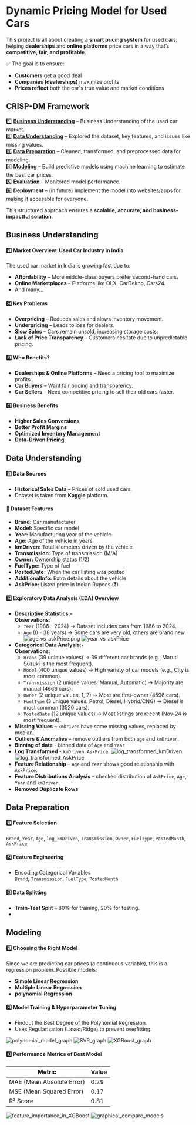 # Dynamic Pricing Model for Used Cars   

This project is all about creating a **smart pricing system** for used cars, helping **dealerships** and **online platforms** price cars in a way that’s **competitive, fair, and profitable**.  

✅ The goal is to ensure:  
- **Customers** get a good deal   
- **Companies (dealerships)** maximize profits   
- **Prices reflect** both the car's true value and market conditions 
## CRISP-DM Framework

1️⃣ [**Business Understanding**](#Business-Understanding) – Business Understanding of the used car market. \
2️⃣ [**Data Understanding**](#Data-Understanding) – Explored the dataset, key features, and issues like missing values. \
3️⃣ [**Data Preparation**](#Data-Preparation) – Cleaned, transformed, and preprocessed data for modeling.  \
4️⃣ [**Modeling**](#Modeling) – Build predictive models using machine learning to estimate the best car prices. \
5️⃣ [**Evaluation**](#Modeling) – Monitored model performance.  \
6️⃣ **Deployment** –  (in future) Implement the model into websites/apps for making it accesable for everyone. 

This structured approach ensures a **scalable, accurate, and business-impactful solution**.  

## Business Understanding  

#### 1️⃣ Market Overview: Used Car Industry in India  
The used car market in India is growing fast due to:  

- **Affordability** – More middle-class buyers prefer second-hand cars.  
- **Online Marketplaces** – Platforms like OLX, CarDekho, Cars24.  
- And many...

#### 2️⃣ Key Problems  
- **Overpricing** – Reduces sales and slows inventory movement.  
- **Underpricing** – Leads to loss for dealers.  
- **Slow Sales** – Cars remain unsold, increasing storage costs.  
- **Lack of Price Transparency** – Customers hesitate due to unpredictable pricing.  

#### 3️⃣ Who Benefits?  
- **Dealerships & Online Platforms** – Need a pricing tool to maximize profits.  
- **Car Buyers** – Want fair pricing and transparency.  
- **Car Sellers** – Need competitive pricing to sell their old cars faster.  

#### 4️⃣ Business Benefits  
- **Higher Sales Conversions**  
- **Better Profit Margins** 
- **Optimized Inventory Management**  
- **Data-Driven Pricing**

## Data Understanding

#### 1️⃣ Data Sources  
- **Historical Sales Data** – Prices of sold used cars.   
- Dataset is taken from **Kaggle** platform.

#### 🔹 **Dataset Features**

- **Brand:** Car manufacturer  
- **Model:** Specific car model
- **Year:** Manufacturing year of the vehicle 
- **Age:** Age of the vehicle in years  
- **kmDriven:** Total kilometers driven by the vehicle  
- **Transmission:** Type of transmission (M/A)  
- **Owner:** Ownership status (1/2)  
- **FuelType:** Type of fuel
- **PostedDate:** When the car listing was posted  
- **AdditionalInfo:** Extra details about the vehicle  
- **AskPrice:** Listed price in Indian Rupees (₹)  

#### 2️⃣ Exploratory Data Analysis (EDA) Overview  

- **Descriptive Statistics:-** \
    **Observations**:
    - `Year` (1986 - 2024) → Dataset includes cars from 1986 to 2024.
    - `Age` (0 - 38 years) → Some cars are very old, others are brand new.
![age_vs_askPrice.png](https://github.com/gagandeepsingh04/Dynamic_pricing_of_used_cars/blob/main/ageVsPrice.png)
![year_vs_askPrice](https://github.com/gagandeepsingh04/Dynamic_pricing_of_used_cars/blob/main/yearVsPrice.png)
- **Categorical Data Analysis:-** \
    **Observations**:
    - `Brand` (39 unique values) → 39 different car brands (e.g., Maruti Suzuki is the most frequent).
    - `Model` (400 unique values) → High variety of car models (e.g., City is most common).
    - `Transmission` (2 unique values: Manual, Automatic) → Majority are manual (4666 cars).
    - `Owner` (2 unique values: 1, 2) → Most are first-owner (4596 cars).
    - `FuelType` (3 unique values: Petrol, Diesel, Hybrid/CNG) → Diesel is most common (3520 cars).
    - `PostedDate` (12 unique values) → Most listings are recent (Nov-24 is most frequent).
- **Missing Values** – `kmDriven` have some missing values, replaced by median.
- **Outliers & Anomalies** – remove outliers from both `age` and `kmDriven`.
- **Binning of data** - binned data of `Age` and `Year`
- **Log Transformed** - `kmDriven`, `AskPrice`.
![log_transformed_kmDriven](https://github.com/gagandeepsingh04/Dynamic_pricing_of_used_cars/blob/main/logTransformed_kmDriven.png)
![log_transformed_AskPrice](https://github.com/gagandeepsingh04/Dynamic_pricing_of_used_cars/blob/main/logTransformed_askPrice.png)
- **Feature Relationship** – `Age` and `Year` shows good relationship with `AskPrice`.
- **Feature Distributions Analysis** – checked distribution of `AskPrice`, `Age`, `Year` and `kmDriven`.
- **Removed Duplicate Rows**

## Data Preparation  

#### 1️⃣ Feature Selection
`Brand`, `Year`, `Age`, `log_kmDriven`, `Transmission`, `Owner`, `FuelType`, `PostedMonth`, `AskPrice`

#### 2️⃣ Feature Engineering  
- Encoding Categorical Variables  
`Brand`, `Transmission`, `FuelType`, `PostedMonth`

#### 3️⃣ Data Splitting  
- **Train-Test Split** – 80% for training, 20% for testing.
- 
## Modeling

#### 1️⃣ Choosing the Right Model  
Since we are predicting car prices (a continuous variable), this is a regression problem. Possible models:  

- **Simple Linear Regression**
- **Multiple Linear Regression**
- **polynomial Regression**

#### 2️⃣ Model Training & Hyperparameter Tuning
- Findout the Best Degree of the Polynomial Regression.
- Uses Regularization (Lasso/Ridge) to prevent overfitting.

![polynomial_model_graph](https://github.com/gagandeepsingh04/Dynamic_pricing_of_used_cars/blob/main/polynomial_model_graph.png)
![SVR_graph](https://github.com/gagandeepsingh04/Dynamic_pricing_of_used_cars/blob/main/SVR_graph.png)
![XGBoost_graph](https://github.com/gagandeepsingh04/Dynamic_pricing_of_used_cars/blob/main/XGBoost_graph.png)

#### 3️⃣ Performance Metrics of Best Model

| Metric | Value |
|---|---|
| MAE (Mean Absolute Error) | 0.29 |
| MSE (Mean Squared Error) | 0.17 |
| R² Score | 0.81 |

![feature_importance_in_XGBoost](https://github.com/gagandeepsingh04/Dynamic_pricing_of_used_cars/blob/main/feature_importance.png)
![graphical_compare_models](https://github.com/gagandeepsingh04/Dynamic_pricing_of_used_cars/blob/main/model_performance_graph.png)
